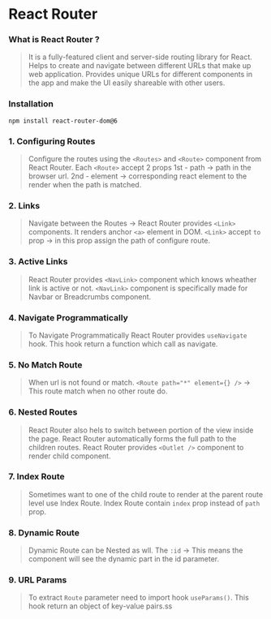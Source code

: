 # React Router

### What is React Router ?

> It is a fully-featured client and server-side routing library for React. Helps to create and navigate between different URLs that make up web application. Provides unique URLs for different components in the app and make the UI easily shareable with other users.

### Installation

```shell
npm install react-router-dom@6
```

### 1. Configuring Routes

> Configure the routes using the `<Routes>` and `<Route>` component from React Router.
> Each `<Route>` accept 2 props
> 1st - path -> path in the browser url.
> 2nd - element -> corresponding react element to the render when the path is matched.

### 2. Links

> Navigate between the Routes -> React Router provides `<Link>` components.
> It renders anchor `<a>` element in DOM.
> `<Link>` accept `to` prop -> in this prop assign the path of configure route.

### 3. Active Links

> React Router provides `<NavLink>` component which knows wheather link is active or not.
> `<NavLink>` component is specifically made for Navbar or Breadcrumbs component.

### 4. Navigate Programmatically

> To Navigate Programmatically React Router provides `useNavigate` hook.
> This hook return a function which call as navigate.

### 5. No Match Route

> When url is not found or match.
> `<Route path="*" element={} />` -> This route match when no other route do.

### 6. Nested Routes

> React Router also hels to switch between portion of the view inside the page. React Router automatically forms the full path to the children routes. React Router provides `<Outlet />` component to render child component.

### 7. Index Route

> Sometimes want to one of the child route to render at the parent route level use Index Route.
> Index Route contain `index` prop instead of `path` prop.

### 8. Dynamic Route

> Dynamic Route can be Nested as wll. The `:id` -> This means the component will see the dynamic part in the id parameter.

### 9. URL Params

> To extract `Route` parameter need to import hook `useParams()`. This hook return an object of key-value pairs.ss
